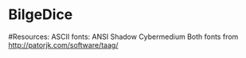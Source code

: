 # BilgeDice

#Resources:
ASCII fonts:
ANSI Shadow
Cybermedium
Both fonts from http://patorjk.com/software/taag/
